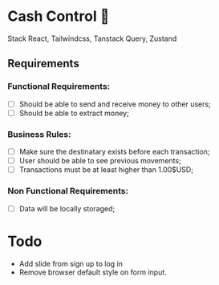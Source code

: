 # Cash Control 💸

Stack React, Tailwindcss, Tanstack Query, Zustand

## Requirements

### Functional Requirements:

- [ ] Should be able to send and receive money to other users;
- [ ] Should be able to extract money;

### Business Rules:

- [ ] Make sure the destinatary exists before each transaction;
- [ ] User should be able to see previous movements;
- [ ] Transactions must be at least higher than 1.00$USD;

### Non Functional Requirements:

- [ ] Data will be locally storaged;

# Todo

- Add slide from sign up to log in
- Remove browser default style on form input.
